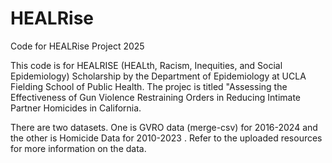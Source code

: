 # HEALRise
Code for HEALRise Project 2025

This code is for HEALRISE (HEALth, Racism, Inequities, and Social Epidemiology) Scholarship by the Department of Epidemiology at UCLA Fielding School of Public Health. The projec is titled "Assessing the Effectiveness of Gun Violence Restraining Orders in Reducing Intimate Partner Homicides in California.

There are two datasets. One is GVRO data (merge-csv) for 2016-2024 and the other is Homicide Data for 2010-2023 . Refer to the uploaded resources for more information on the data.
